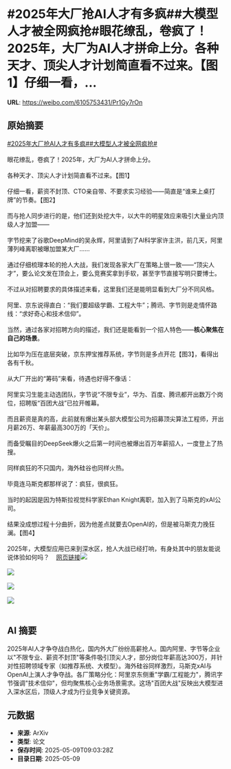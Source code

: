 # #2025年大厂抢AI人才有多疯##大模型人才被全网疯抢#眼花缭乱，卷疯了！2025年，大厂为AI人才拼命上分。各种天才、顶尖人才计划简直看不过来。【图1】仔细一看，...

**URL**: https://weibo.com/6105753431/Pr1Gy7rOn

## 原始摘要

<a href="https://m.weibo.cn/search?containerid=231522type%3D1%26t%3D10%26q%3D%232025%E5%B9%B4%E5%A4%A7%E5%8E%82%E6%8A%A2AI%E4%BA%BA%E6%89%8D%E6%9C%89%E5%A4%9A%E7%96%AF%23&amp;extparam=%232025%E5%B9%B4%E5%A4%A7%E5%8E%82%E6%8A%A2AI%E4%BA%BA%E6%89%8D%E6%9C%89%E5%A4%9A%E7%96%AF%23" data-hide=""><span class="surl-text">#2025年大厂抢AI人才有多疯#</span></a><a href="https://m.weibo.cn/search?containerid=231522type%3D1%26t%3D10%26q%3D%23%E5%A4%A7%E6%A8%A1%E5%9E%8B%E4%BA%BA%E6%89%8D%E8%A2%AB%E5%85%A8%E7%BD%91%E7%96%AF%E6%8A%A2%23&amp;extparam=%23%E5%A4%A7%E6%A8%A1%E5%9E%8B%E4%BA%BA%E6%89%8D%E8%A2%AB%E5%85%A8%E7%BD%91%E7%96%AF%E6%8A%A2%23" data-hide=""><span class="surl-text">#大模型人才被全网疯抢#</span></a><br><br>眼花缭乱，卷疯了！2025年，大厂为AI人才拼命上分。<br><br>各种天才、顶尖人才计划简直看不过来。【图1】<br><br>仔细一看，薪资不封顶、CTO亲自带、不要求实习经验——简直是“谁来上桌打牌”的节奏。【图2】<br><br>而与抢人同步进行的是，他们还到处挖大牛，以大牛的明星效应来吸引大量业内顶级人才加盟——<br><br>字节挖来了谷歌DeepMind的吴永辉，阿里请到了AI科学家许主洪，前几天，阿里薄列峰离职被曝加盟某大厂……<br><br>通过仔细梳理本轮的抢人大战，我们发现各家大厂在策略上很一致——“顶尖人才”，要么论文发在顶会上，要么竞赛奖拿到手软，甚至字节直接写明只要博士。<br><br>不过从对招聘要求的具体描述来看，这里我们还是能明显看到大厂分不同风格。<br><br>阿里、京东说得直白：“我们要超级学霸、工程大牛”；腾讯、字节则是走情怀路线：“求好奇心和技术信仰”。<br><br>当然，通过各家对招聘方向的描述，我们还是能看到一个招人特色——**核心聚焦在自己的场景**。<br><br>比如华为压在底层突破，京东押宝推荐系统，字节则是多点开花【图3】，看得出各有千秋。<br><br>从大厂开出的“筹码”来看，待遇也好得不像话：<br><br>阿里实习生能主动选团队，字节说“不限专业”，华为、百度、腾讯都开出数万个岗位，招聘版“百团大战”已拉开帷幕。<br><br>而且薪资是真的高，此前就有爆出某头部大模型公司为招募顶尖算法工程师，开出月薪26万、年薪最高300万的「天价」。<br><br>而备受瞩目的DeepSeek爆火之后第一时间也被爆出百万年薪招人，一度登上了热搜。<br><br>同样疯狂的不只国内，海外硅谷也同样火热。<br><br>毕竟连马斯克都那样说了：疯狂，很疯狂。<br><br>当时的起因是因为特斯拉视觉科学家Ethan Knight离职，加入到了马斯克的xAI公司。<br><br>结果没成想过程十分曲折，因为他差点就要去OpenAI的，但是被马斯克力挽狂澜。【图4】<br><br>2025年，大模型应用已来到深水区，抢人大战已经打响，有身处其中的朋友能说说体验如何吗？<a href="https://weibo.cn/sinaurl?u=https%3A%2F%2Fmp.weixin.qq.com%2Fs%2F_J6IM6bQsykmTD9_tJwY1Q" data-hide=""><span class="url-icon"><img style="width: 1rem;height: 1rem" src="https://h5.sinaimg.cn/upload/2015/09/25/3/timeline_card_small_web_default.png" referrerpolicy="no-referrer"></span><span class="surl-text">网页链接</span></a><img style="" src="https://tvax4.sinaimg.cn/large/006Fd7o3gy1i199shpsr4j30zk0mh0xg.jpg" referrerpolicy="no-referrer"><br><br><img style="" src="https://tvax3.sinaimg.cn/large/006Fd7o3gy1i199sisc6jj30zk0lttmh.jpg" referrerpolicy="no-referrer"><br><br><img style="" src="https://tvax4.sinaimg.cn/large/006Fd7o3gy1i199sk8tgzj30zk0yx11z.jpg" referrerpolicy="no-referrer"><br><br><img style="" src="https://tvax4.sinaimg.cn/large/006Fd7o3gy1i199slcpdvj30ns0bstbf.jpg" referrerpolicy="no-referrer"><br><br>

## AI 摘要

2025年AI人才争夺战白热化，国内外大厂纷纷高薪抢人。国内阿里、字节等企业以"不限专业、薪资不封顶"等条件吸引顶尖人才，部分岗位年薪高达300万，并针对性招聘领域专家（如推荐系统、大模型）。海外硅谷同样激烈，马斯克xAI与OpenAI上演人才争夺战。各厂策略分化：阿里京东侧重"学霸/工程能力"，腾讯字节强调"技术信仰"，但均聚焦核心业务场景需求。这场"百团大战"反映出大模型进入深水区后，顶级人才成为行业竞争关键资源。

## 元数据

- **来源**: ArXiv
- **类型**: 论文
- **保存时间**: 2025-05-09T09:03:28Z
- **目录日期**: 2025-05-09
